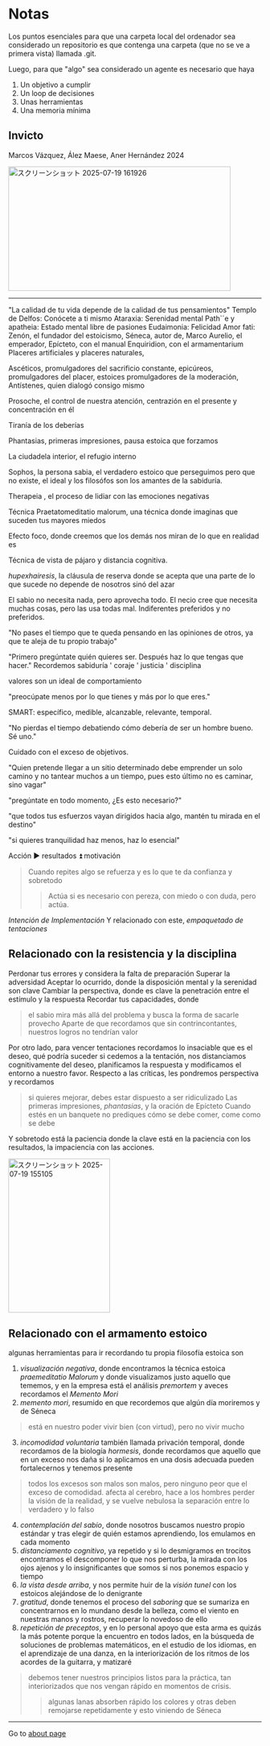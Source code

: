 # Notas

Los puntos esenciales para que una carpeta local del ordenador sea considerado un repositorio es que contenga una carpeta (que no se ve a primera vista) llamada .git.

Luego, para que "algo" sea considerado un agente es necesario que haya

1. Un objetivo a cumplir
2. Un loop de decisiones
3. Unas herramientas
4. Una memoria mínima

## Invicto
Marcos Vázquez, Ález Maese, Aner Hernández
2024

<img width="442" height="247" alt="スクリーンショット 2025-07-19 161926" src="https://github.com/user-attachments/assets/548f88b7-650e-420c-b268-c606446706cd" />

---

"La calidad de tu vida depende de la calidad de tus pensamientos"
Templo de Delfos: Conócete a ti mismo
Ataraxia: Serenidad mental
Path`´e y apatheia: Estado mental libre de pasiones
Eudaimonia: Felicidad
Amor fati: 
Zenón, el fundador del estoicismo, Séneca, autor de, Marco Aurelio, el emperador, Epícteto, con el manual Enquiridion, con el armamentarium
Placeres artificiales y placeres naturales,

Ascéticos, promulgadores del sacrificio constante, epicúreos, promulgadores del placer, estoices promulgadores de la moderación, Antístenes, quien dialogó consigo mismo

Prosoche, el control de nuestra atención, centrazión en el presente y concentración en él

Tiranía de los deberías

Phantasias, primeras impresiones, pausa estoica que forzamos

La ciudadela interior, el refugio interno

Sophos, la persona sabia, el verdadero estoico que perseguimos pero que no existe, el ideal y los filosófos son los amantes de la sabiduría.

Therapeia , el proceso de lidiar con las emociones negativas

Técnica Praetatomeditatio malorum, una técnica donde imaginas que suceden tus mayores miedos

Efecto foco, donde creemos que los demás nos miran de lo que en realidad es

Técnica de vista de pájaro y distancia cognitiva. 

_hupexhairesis_, la cláusula de reserva donde se acepta que una parte de lo que sucede no depende de nosotros sinó del azar

El sabio no necesita nada, pero aprovecha todo. El necio cree que necesita muchas cosas, pero las usa todas mal.
Indiferentes preferidos y no preferidos.

"No pases el tiempo que te queda pensando en las opiniones de otros, ya que te aleja de tu propio trabajo"

"Primero pregúntate quién quieres ser. Después haz lo que tengas que hacer." Recordemos sabiduría ' coraje ' justicia ' disciplina

valores son un ideal de comportamiento

"preocúpate menos por lo que tienes y más por lo que eres."

SMART: específico, medible, alcanzable, relevante, temporal.

"No pierdas el tiempo debatiendo cómo debería de ser un hombre bueno. Sé uno."

Cuidado con el exceso de  objetivos.

"Quien pretende llegar a un sitio determinado debe emprender un solo camino y no tantear muchos a un tiempo, pues esto último no es caminar, sino vagar"

"pregúntate en todo momento, ¿Es esto necesario?"

"que todos tus esfuerzos vayan dirigidos hacia algo, mantén tu mirada en el destino"

"si quieres tranquilidad haz menos, haz lo esencial"

Acción ▶️ resultados ⏫ motivación


> Cuando repites algo se refuerza y es lo que te da confianza y sobretodo
> > Actúa si es necesario con pereza, con miedo o con duda, pero actúa.

_Intención de Implementación_
Y relacionado con este, _empaquetado de tentaciones_

## Relacionado con la resistencia y la disciplina

Perdonar tus errores y considera la falta de preparación
Superar la adversidad
Aceptar lo ocurrido, donde la disposición mental y la serenidad son clave
Cambiar la perspectiva, donde es clave la penetración entre el estímulo y la respuesta
Recordar tus capacidades, donde
> el sabio mira más allá del problema y busca la forma de sacarle provecho
Aparte de que recordamos que
> sin contrincontantes, nuestros logros no tendrían valor

Por otro lado, para vencer tentaciones recordamos lo insaciable que es el deseo, qué podría suceder si cedemos a la tentación, nos distanciamos cognitivamente del deseo, planificamos la respuesta y modificamos el entorno a nuestro favor.
Respecto a las críticas, les pondremos perspectiva y recordamos
> si quieres mejorar, debes estar dispuesto a ser ridiculizado
Las primeras impresiones, _phantasias_, y la oración de Epícteto
> Cuando estés en un banquete no prediques cómo se debe comer, come como se debe

Y sobretodo está la paciencia donde la clave está en la paciencia con los resultados, la impaciencia con las acciones.

<img width="202" height="306" alt="スクリーンショット 2025-07-19 155105" src="https://github.com/user-attachments/assets/6422c110-fcad-4cf5-bd82-6541afc58d8d" />


## Relacionado con el armamento estoico

algunas herramientas para ir recordando tu propia filosofía estoica son
1. _visualización negativa_, donde encontramos la técnica estoica _praemeditatio Malorum_ y donde visualizamos justo aquello que tememos, y en la empresa está el análisis _premortem_ y aveces recordamos el _Memento Mori_ 
2. _memento mori_, resumido en que recordemos que algún día moriremos y de Séneca
> está en nuestro poder vivir bien (con virtud), pero no vivir mucho
3. _incomodidad voluntaria_ también llamada privación temporal, donde recordamos de la biología _hormesis_, donde recordamos que aquello que en un exceso nos daña si lo aplicamos en una dosis adecuada pueden fortalecernos y tenemos presente
> todos los excesos son malos son malos, pero ninguno peor que el exceso de comodidad. afecta al cerebro, hace a los hombres perder la visión de la realidad, y se vuelve nebulosa la separación entre lo verdadero y lo falso
4. _contemplación del sabio_, donde nosotros buscamos nuestro propio estándar y tras elegir de quién estamos aprendiendo, los emulamos en cada momento
5. _distanciamento cognitivo_, ya repetido y si lo desmigramos en trocitos encontramos el descomponer lo que nos perturba, la mirada con los ojos ajenos y lo insignificantes que somos si nos ponemos espacio y tiempo
6. _la vista desde arriba_, y nos permite huir de la _visión tunel_ con los estoicos alejándose de lo denigrante
7. _gratitud_, donde tenemos el proceso del _saboring_ que se sumariza en concentrarnos en lo mundano desde la belleza, como el viento en nuestras manos y rostros, recuperar lo novedoso de ello
8. _repetición de preceptos_, y en lo personal apoyo que esta arma es quizás la más potente porque la encuentro en todos lados, en la búsqueda de soluciones de problemas matemáticos, en el estudio de los idiomas, en el aprendizaje de una danza, en la interiorización de los ritmos de los acordes de la guitarra, y matizaré
> debemos tener nuestros principios listos para la práctica, tan interiorizados que nos vengan rápido en momentos de crisis.
> > algunas lanas absorben rápido los colores y otras deben remojarse repetidamente
y esto viniendo de Séneca

---

Go to [about page](chinese.md)


